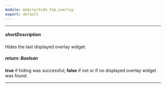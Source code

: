 ```yaml
---
module: mobile/hide_top_overlay
export: default
---
```

---
##### shortDescription
Hides the last displayed overlay widget.

##### return: Boolean
**true** if hiding was successful; **false** if not or if no displayed overlay widget was found.

---
